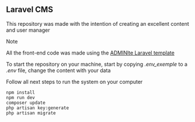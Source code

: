 ## Laravel CMS
This repository was made with the intention of creating an excellent content and user manager

 >[!NOTE]
>All the front-end code was made using the [ADMINlte Laravel template](https://github.com/jeroennoten/Laravel-AdminLTE)

To start the repository on your machine, start by copying *.env_exemple* to a *.env* file, change the content with your data

Follow all next steps to run the system on your computer

 
```
npm install
npm run dev
composer update
php artisan key:generate
php artisan migrate
```
